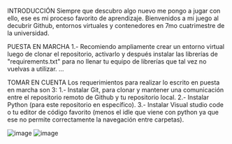 INTRODUCCIÓN
Siempre que descubro algo nuevo me pongo a jugar con ello, ese es mi proceso favorito de aprendizaje. Bienvenidos a mi juego al decubrir Github, entornos virtuales y contenedores en 7mo cuatrimestre de la universidad.

PUESTA EN MARCHA
1.- Recomiendo ampliamente crear un entorno virtual luego de clonar el repositorio, activarlo y después instalar las librerías de "requirements.txt" para no llenar tu equipo de librerías que tal vez no vuelvas a utilizar.
...

TOMAR EN CUENTA 
Los requerimientos para realizar lo escrito en puesta en marcha son 3:
1.- Instalar Git, para clonar y mantener una comunicación entre el repositorio remoto de Github y tu repositorio local.
2.- Instalar Python (para este repositorio en específico).
3.- Instalar Visual studio code o tu editor de código favorito (menos el idle que viene con python ya que ese no permite correctamente la navegación entre carpetas).

![image](https://github.com/user-attachments/assets/9d7e3cbd-6024-4d4d-94c8-e7cdafcd0a33)
![image](https://github.com/user-attachments/assets/db7177a5-4fa7-4c46-8a24-883f085c89b7)
